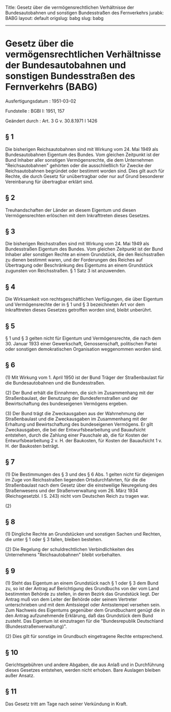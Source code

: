 Title: Gesetz über die vermögensrechtlichen Verhältnisse der Bundesautobahnen und
  sonstigen Bundesstraßen des Fernverkehrs
jurabk: BABG
layout: default
origslug: babg
slug: babg

---

# Gesetz über die vermögensrechtlichen Verhältnisse der Bundesautobahnen und sonstigen Bundesstraßen des Fernverkehrs (BABG)

Ausfertigungsdatum
:   1951-03-02

Fundstelle
:   BGBl I: 1951, 157

Geändert durch
:   Art. 3 G v. 30.8.1971 I 1426


## § 1

Die bisherigen Reichsautobahnen sind mit Wirkung vom 24. Mai 1949 als
Bundesautobahnen Eigentum des Bundes. Vom gleichen Zeitpunkt ist der
Bund Inhaber aller sonstigen Vermögensrechte, die dem Unternehmen
"Reichsautobahnen" gehörten oder die ausschließlich für Zwecke der
Reichsautobahnen begründet oder bestimmt worden sind. Dies gilt auch
für Rechte, die durch Gesetz für unübertragbar oder nur auf Grund
besonderer Vereinbarung für übertragbar erklärt sind.


## § 2

Treuhandschaften der Länder an diesem Eigentum und diesen
Vermögensrechten erlöschen mit dem Inkrafttreten dieses Gesetzes.


## § 3

Die bisherigen Reichsstraßen sind mit Wirkung vom 24. Mai 1949 als
Bundesstraßen Eigentum des Bundes. Vom gleichen Zeitpunkt ist der Bund
Inhaber aller sonstigen Rechte an einem Grundstück, die den
Reichsstraßen zu dienen bestimmt waren, und der Forderungen des
Reiches auf Übertragung oder Beschränkung des Eigentums an einem
Grundstück zugunsten von Reichsstraßen. § 1 Satz 3 ist anzuwenden.


## § 4

Die Wirksamkeit von rechtsgeschäftlichen Verfügungen, die über
Eigentum und Vermögensrechte der in § 1 und § 3 bezeichneten Art vor
dem Inkrafttreten dieses Gesetzes getroffen worden sind, bleibt
unberührt.


## § 5

§ 1 und § 3 gelten nicht für Eigentum und Vermögensrechte, die nach
dem 30. Januar 1933 einer Gewerkschaft, Genossenschaft, politischen
Partei oder sonstigen demokratischen Organisation weggenommen worden
sind.


## § 6

(1) Mit Wirkung vom 1. April 1950 ist der Bund Träger der
Straßenbaulast für die Bundesautobahnen und die Bundesstraßen.

(2) Der Bund erhält die Einnahmen, die sich im Zusammenhang mit der
Straßenbaulast, der Benutzung der Bundesfernstraßen und der
Bewirtschaftung des bundeseigenen Vermögens ergeben.

(3) Der Bund trägt die Zweckausgaben aus der Wahrnehmung der
Straßenbaulast und die Zweckausgaben im Zusammenhang mit der Erhaltung
und Bewirtschaftung des bundeseigenen Vermögens. Er gilt
Zweckausgaben, die bei der Entwurfsbearbeitung und Bauaufsicht
entstehen, durch die Zahlung einer Pauschale ab, die für Kosten der
Entwurfsbearbeitung 2 v. H. der Baukosten, für Kosten der Bauaufsicht
1 v. H. der Baukosten beträgt.


## § 7

(1) Die Bestimmungen des § 3 und des § 6 Abs. 1 gelten nicht für
diejenigen im Zuge von Reichsstraßen liegenden Ortsdurchfahrten, für
die die Straßenbaulast nach dem Gesetz über die einstweilige
Neuregelung des Straßenwesens und der Straßenverwaltung vom 26. März
1934 (Reichsgesetzbl. I S. 243) nicht vom Deutschen Reich zu tragen
war.

(2)


## § 8

(1) Dingliche Rechte an Grundstücken und sonstigen Sachen und Rechten,
die unter § 1 oder § 3 fallen, bleiben bestehen.

(2) Die Regelung der schuldrechtlichen Verbindlichkeiten des
Unternehmens "Reichsautobahnen" bleibt vorbehalten.


## § 9

(1) Steht das Eigentum an einem Grundstück nach § 1 oder § 3 dem Bund
zu, so ist der Antrag auf Berichtigung des Grundbuchs von der vom Land
bestimmten Behörde zu stellen, in deren Bezirk das Grundstück liegt.
Der Antrag muß von dem Leiter der Behörde oder seinem Vertreter
unterschrieben und mit dem Amtssiegel oder Amtsstempel versehen sein.
Zum Nachweis des Eigentums gegenüber dem Grundbuchamt genügt die in
den Antrag aufzunehmende Erklärung, daß das Grundstück dem Bund
zusteht. Das Eigentum ist einzutragen für die "Bundesrepublik
Deutschland (Bundesstraßenverwaltung)".

(2) Dies gilt für sonstige im Grundbuch eingetragene Rechte
entsprechend.


## § 10

Gerichtsgebühren und andere Abgaben, die aus Anlaß und in Durchführung
dieses Gesetzes entstehen, werden nicht erhoben. Bare Auslagen bleiben
außer Ansatz.


## § 11

Das Gesetz tritt am Tage nach seiner Verkündung in Kraft.

